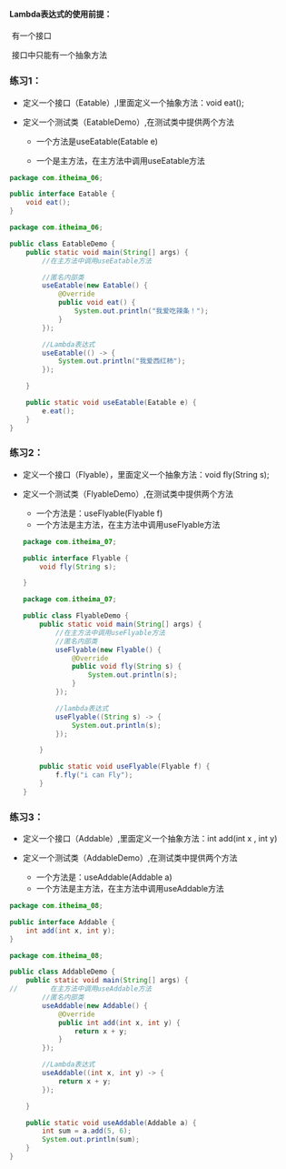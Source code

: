 #### Lambda表达式的使用前提：

​		有一个接口

​		接口中只能有一个抽象方法

### 练习1：

- 定义一个接口（Eatable）,l里面定义一个抽象方法：void eat();

- 定义一个测试类（EatableDemo）,在测试类中提供两个方法

  - 一个方法是useEatable(Eatable e)

  - 一个是主方法，在主方法中调用useEatable方法

```java
package com.itheima_06;

public interface Eatable {
    void eat();
}
```

```java
package com.itheima_06;

public class EatableDemo {
    public static void main(String[] args) {
        //在主方法中调用useEatable方法

        //匿名内部类
        useEatable(new Eatable() {
            @Override
            public void eat() {
                System.out.println("我爱吃辣条！");
            }
        });

        //Lambda表达式
        useEatable(() -> {
            System.out.println("我爱西红柿");
        });

    }

    public static void useEatable(Eatable e) {
        e.eat();
    }
}
```

### 练习2：

- 定义一个接口（Flyable），里面定义一个抽象方法：void fly(String s);

- 定义一个测试类（FlyableDemo）,在测试类中提供两个方法

  - 一个方法是：useFlyable(Flyable f)
  - 一个方法是主方法，在主方法中调用useFlyable方法

  ```java
  package com.itheima_07;
  
  public interface Flyable {
      void fly(String s);
  
  }
  ```
  
  ```java
  package com.itheima_07;
  
  public class FlyableDemo {
      public static void main(String[] args) {
          //在主方法中调用useFlyable方法
          //匿名内部类
          useFlyable(new Flyable() {
              @Override
              public void fly(String s) {
                  System.out.println(s);
              }
          });
  
          //lambda表达式
          useFlyable((String s) -> {
              System.out.println(s);
          });
  
      }
  
      public static void useFlyable(Flyable f) {
          f.fly("i can Fly");
      }
  }
  ```

### 练习3：

- 定义一个接口（Addable）,里面定义一个抽象方法：int add(int x , int y)

- 定义一个测试类（AddableDemo）,在测试类中提供两个方法

  - 一个方法是：useAddable(Addable a)
  - 一个方法是主方法，在主方法中调用useAddable方法

  

```java
package com.itheima_08;

public interface Addable {
    int add(int x, int y);
}
```

```java
package com.itheima_08;

public class AddableDemo {
    public static void main(String[] args) {
//        在主方法中调用useAddable方法
        //匿名内部类
        useAddable(new Addable() {
            @Override
            public int add(int x, int y) {
                return x + y;
            }
        });

        //Lambda表达式
        useAddable((int x, int y) -> {
            return x + y;
        });

    }

    public static void useAddable(Addable a) {
        int sum = a.add(5, 6);
        System.out.println(sum);
    }
}
```
